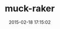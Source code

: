 ---
layout: post
title:  "muck-raker"
repo:   "tatemae/muck-raker"
date:   2015-02-18 17:15:02
gemurl: http://github.com/tatemae/muck-raker
---